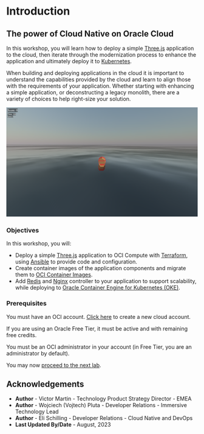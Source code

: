 # Introduction

## The power of Cloud Native on Oracle Cloud

In this workshop, you will learn how to deploy a simple [Three.js](https://threejs.org/) application to the cloud, then iterate through the modernization process to enhance the application and ultimately deploy it to [Kubernetes](https://kubernetes.io/).

When building and deploying applications in the cloud it is important to understand the capabilities provided by the cloud and learn to align those with the requirements of your application. Whether starting with enhancing a simple application, or deconstructing a legacy monolith, there are a variety of choices to help right-size your solution.

![Save The Wildlife Banner](./images/banner.png)

### Objectives

In this workshop, you will:

- Deploy a simple [Three.js](https://threejs.org/) application to OCI Compute with [Terraform](https://www.terraform.io/), using [Ansible](https://www.ansible.com/) to provide code and configuration.
- Create container images of the application components and migrate them to [OCI Container Images](https://www.oracle.com/cloud/cloud-native/container-instances/).
- Add [Redis](https://redis.com/) and [Nginx](https://www.nginx.com/) controller to your application to support scalability, while deploying to [Oracle Container Engine for Kubernetes (OKE)](https://www.oracle.com/cloud/cloud-native/container-engine-kubernetes/).

### Prerequisites

You must have an OCI account. [Click here](https://www.oracle.com/cloud/free/?source=:ow:o:s:nav::DevoGetStarted&intcmp=:ow:o:s:nav::DevoGetStarted) to create a new cloud account.

If you are using an Oracle Free Tier, it must be active and with remaining free credits.

You must be an OCI administrator in your account (in Free Tier, you are an administrator by default).

You may now [proceed to the next lab](#next).

## Acknowledgements

* **Author** - Victor Martin - Technology Product Strategy Director - EMEA
* **Author** - Wojciech (Vojtech) Pluta - Developer Relations - Immersive Technology Lead
* **Author** - Eli Schilling - Developer Relations - Cloud Native and DevOps
* **Last Updated By/Date** - August, 2023
